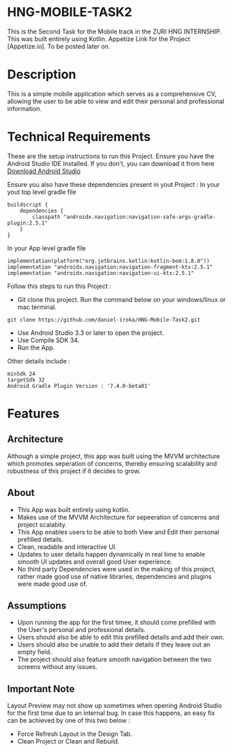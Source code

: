 # HNG-MOBILE-TASK2

This is the Second Task for the Mobile track in the ZURI HNG INTERNSHIP. This was built entirely using Kotlin.
Appetize Link for the Project [Appetize.io]. To be posted later on.

# Description

This is a simple mobile application which serves as a comprehensive CV, allowing the user to be able to view and edit their personal
and professional information.

# Technical Requirements

These are the setup instructions to run this Project. Ensure you have the Android Studio IDE Installed. If you
don't, you can download it from here [Download Android Studio](https://developer.android.com/studio)

Ensure you also have these dependencies present in yout Project :
In your yout top level gradle file
```
buildscript {
    dependencies {
        classpath "androidx.navigation:navigation-safe-args-gradle-plugin:2.5.1"
    }
}
```

In your App level gradle file
```
implementation(platform("org.jetbrains.kotlin:kotlin-bom:1.8.0"))
implementation "androidx.navigation:navigation-fragment-ktx:2.5.1"
implementation "androidx.navigation:navigation-ui-ktx:2.5.1"
```

Follow this steps to run this Project :
- Git clone this project. Run the command below on your windows/linux or mac terminal.
```
git clone https://github.com/daniel-iroka/HNG-Mobile-Task2.git
```
- Use Android Studio 3.3 or later to open the project.
- Use Compile SDK 34.
- Run the App.

Other details include :
```
minSdk 24
targetSdk 32
Android Gradle Plugin Version : '7.4.0-beta01'
```

# Features
## Architecture
Although a simple project, this app was built using the MVVM architecture which promotes seperation of
concerns, thereby ensuring scalability and robustness of this project if it decides to grow.

## About 
- This App was built entirely using kotlin.
- Makes use of the MVVM Architecture for sepeeration of concerns and project scalabity.
- This App enables users to be able to both View and Edit their personal prefilled details.
- Clean, readable and interactive UI.
- Updates to user details happen dynamically in real time to enable smooth UI updates and overall good User experience.
- No third party Dependencies were used in the making of this project, rather made good use of native libraries, dependencies and
plugins were made good use of.

## Assumptions
- Upon running the app for the first timee, it should come prefilled with the User's personal and professional details.
- Users should also be able to edit this prefilled details and add their own.
- Users should also be unable to add their details if they leave out an empty field.
- The project should also feature smooth navigation between the two screens without any issues. 

## Important Note

Layout Preview may not show up sometimes when opening Android Studio for the first time due to an internal
bug. In case this happens, an easy fix can be achieved by one of this two below :
- Force Refresh Layout in the Design Tab.
- Clean Project or Clean and Rebuild.
